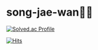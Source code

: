 # song-jae-wan🧑‍💻


[![Solved.ac Profile](http://mazassumnida.wtf/api/v2/generate_badge?boj=0bliviate)](https://solved.ac/0bliviate/)

[![Hits](https://hits.seeyoufarm.com/api/count/incr/badge.svg?url=https%3A%2F%2Fgithub.com%2F0bliviat3&count_bg=%23E19142&title_bg=%23892BAD&icon=&icon_color=%23E7E7E7&title=hits&edge_flat=false)](https://hits.seeyoufarm.com)

<!--
**0bliviat3/0bliviat3** is a ✨ _special_ ✨ repository because its `README.md` (this file) appears on your GitHub profile.

Here are some ideas to get you started:

- 🔭 I’m currently working on ...
- 🌱 I’m currently learning ...
- 👯 I’m looking to collaborate on ...
- 🤔 I’m looking for help with ...
- 💬 Ask me about ...
- 📫 How to reach me: ...
- 😄 Pronouns: ...
- ⚡ Fun fact: ...
-->
